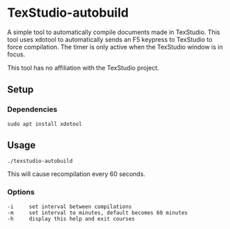 # TexStudio-autobuild
A simple tool to automatically compile documents made in TexStudio. This tool uses xdotool to automatically sends an F5 keypress to TexStudio to force compilation. The timer is only active when the TexStudio window is in focus.

This tool has no affiliation with the TexStudio project.

## Setup
 
### Dependencies

```
sudo apt install xdotool
```

## Usage

```
./texstudio-autobuild
```
This will cause recompilation every 60 seconds.

### Options
```
-i     set interval between compilations
-m     set interval to minutes, default becomes 60 minutes
-h     display this help and exit courses

```
